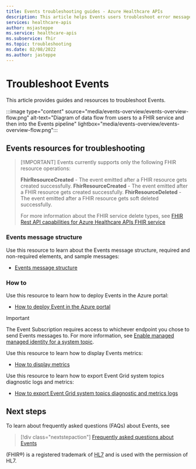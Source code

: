 ```yaml
---
title: Events troubleshooting guides - Azure Healthcare APIs
description: This article helps Events users troubleshoot error messages, conditions, and provides fixes.
services: healthcare-apis
author: msjasteppe
ms.service: healthcare-apis
ms.subservice: fhir
ms.topic: troubleshooting
ms.date: 02/08/2022
ms.author: jasteppe
---
```

# Troubleshoot Events

This article provides guides and resources to troubleshoot Events.

:::image type="content" source="media/events-overview/events-overview-flow.png" alt-text="Diagram of data flow from users to a FHIR service and then into the Events pipeline" lightbox="media/events-overview/events-overview-flow.png":::

## Events resources for troubleshooting

>  [!IMPORTANT]
>  Events currently supports only the following FHIR resource operations:
>
>  **FhirResourceCreated** - The event emitted after a FHIR resource gets created successfully.
>  **FhirResourceCreated** - The event emitted after a FHIR resource gets created successfully.
>  **FhirResourceDeleted** - The event emitted after a FHIR resource gets soft deleted successfully.
> 
>  For more information about the FHIR service delete types, see [FHIR Rest API capabilities for Azure Healthcare APIs FHIR service](../../healthcare-apis/fhir/fhir-rest-api-capabilities.md)

### Events message structure

Use this resource to learn about the Events message structure, required and non-required elements, and sample messages: 
* [Events message structure](./events-message-structure.md)

### How to

Use this resource to learn how to deploy Events in the Azure portal: 
* [How to deploy Event in the Azure portal](./events-deploy-in-portal.md)

>[!Important]
>The Event Subscription requires access to whichever endpoint you chose to send Events messages to. For more information, see [Enable managed managed identity for a system topic](../../event-grid/enable-identity-system-topics.md).

Use this resource to learn how to display Events metrics: 
* [How to display metrics](./events-display-metrics.md)

Use this resource to learn how to export Event Grid system topics diagnostic logs and metrics: 
* [How to export Event Grid system topics diagnostic and metrics logs](./events-export-logs-and-metrics.md)

## Next steps
To learn about frequently asked questions (FAQs) about Events, see

>[!div class="nextstepaction"]
>[Frequently asked questions about Events](./events-faqs.md)

(FHIR&#174;) is a registered trademark of [HL7](https://hl7.org/fhir/) and is used with the permission of HL7.

